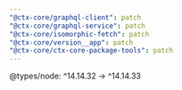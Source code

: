 ```yaml
---
"@ctx-core/graphql-client": patch
"@ctx-core/graphql-service": patch
"@ctx-core/isomorphic-fetch": patch
"@ctx-core/version__app": patch
"@ctx-core/ctx-core-package-tools": patch
---
```


@types/node: ^14.14.32 -> ^14.14.33
